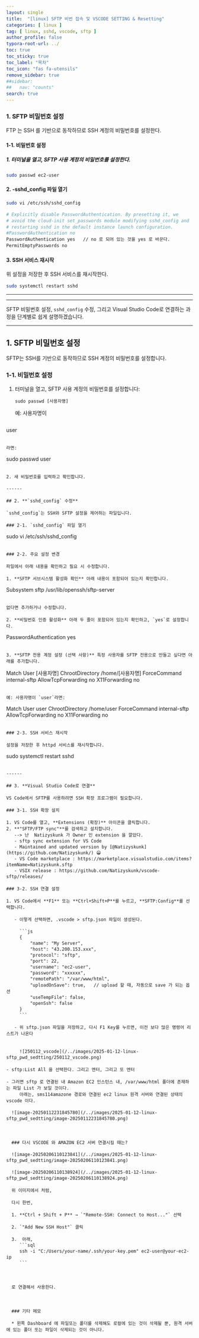 ```yaml
---
layout: single
title:  "[linux] SFTP 비번 접속 및 VSCODE SETTING & Resetting"
categories: [ linux ]
tag: [ linux, sshd, vscode, sftp ]
author_profile: false
typora-root-url: ../
toc: true
toc_sticky: true
toc_label: "목차"
toc_icon: "fas fa-utensils" 
remove_sidebar: true
##sidebar:
##   nav: "counts"
search: true
---
```


### 1. SFTP 비밀번호 설정

FTP 는 SSH 를 기반으로 동작하므로 SSH 계정의 비밀번호를 설정한다. 

#### 1-1. 비밀번호 설정

##### 1.  터미널을 열고, SFTP 사용 계정의 비밀번호를 설정한다.

```bash
sudo passwd ec2-user 
```

#### 2. -sshd_config 파일 열기

```bash
sudo vi /etc/ssh/sshd_config
```

```bash
# Explicitly disable PasswordAuthentication. By presetting it, we
# avoid the cloud-init set_passwords module modifying sshd_config and
# restarting sshd in the default instance launch configuration.
#PasswordAuthentication no
PasswordAuthentication yes   // no 로 되어 있는 것을 yes 로 바꾼다.
PermitEmptyPasswords no
```

#### 3. SSH 서비스 재시작

위 설정을 저장한 후 SSH 서비스를 재시작한다.

```BASH
sudo systemctl restart sshd
```

---

---

SFTP 비밀번호 설정, `sshd_config` 수정, 그리고 Visual Studio Code로 연결하는 과정을 단계별로 쉽게 설명하겠습니다.

------

## 1. **SFTP 비밀번호 설정**

SFTP는 SSH를 기반으로 동작하므로 SSH 계정의 비밀번호를 설정합니다.

### 1-1. 비밀번호 설정

1. 터미널을 열고, SFTP 사용 계정의 비밀번호를 설정합니다:

   ```
   sudo passwd [사용자명]
   ```
   
   예: 사용자명이 
   
   ```
user
   ```

   라면:
   
   ```
sudo passwd user
   ```

2. 새 비밀번호를 입력하고 확인합니다.

------

## 2. **`sshd_config` 수정**

`sshd_config`는 SSH와 SFTP 설정을 제어하는 파일입니다.

### 2-1. `sshd_config` 파일 열기

```
sudo vi /etc/ssh/sshd_config
```

### 2-2. 주요 설정 변경

파일에서 아래 내용을 확인하고 필요 시 수정합니다.

1. **SFTP 서브시스템 활성화 확인** 아래 내용이 포함되어 있는지 확인합니다.

   ```
   Subsystem sftp /usr/lib/openssh/sftp-server
   ```
   
   없다면 추가하거나 수정합니다.
   
2. **비밀번호 인증 활성화** 아래 두 줄이 포함되어 있는지 확인하고, `yes`로 설정합니다.

   ```
   PasswordAuthentication yes
   ```
   
3. **SFTP 전용 계정 설정 (선택 사항)** 특정 사용자를 SFTP 전용으로 만들고 싶다면 아래를 추가합니다.

   ```
   Match User [사용자명]
       ChrootDirectory /home/[사용자명]
       ForceCommand internal-sftp
       AllowTcpForwarding no
       X11Forwarding no
   ```

   예: 사용자명이 `user`라면:

   ```
   Match User user
       ChrootDirectory /home/user
       ForceCommand internal-sftp
       AllowTcpForwarding no
       X11Forwarding no
   ```

### 2-3. SSH 서비스 재시작

설정을 저장한 후 httpd 서비스를 재시작합니다.

```
sudo systemctl restart sshd
```

------

## 3. **Visual Studio Code로 연결**

VS Code에서 SFTP를 사용하려면 SSH 확장 프로그램이 필요합니다.

### 3-1. SSH 확장 설치

1. VS Code를 열고, **Extensions (확장)** 아이콘을 클릭합니다.
2. **"SFTP/FTP sync"**를 검색하고 설치합니다.
   --> 난  Natizyskunk 가 Owner 인 extension 을 깔았다.
   - sftp sync extension for VS Code 
   - Maintained and updated version by [@Natizyskunk](https://github.com/Natizyskunk/) 😀
   - VS Code marketplace : https://marketplace.visualstudio.com/items?itemName=Natizyskunk.sftp
   - VSIX release : https://github.com/Natizyskunk/vscode-sftp/releases/

### 3-2. SSH 연결 설정

1. VS Code에서 **F1** 또는 **Ctrl+Shift+P**를 누르고, **SFTP:Config**를 선택합니다.

   - 이렇게 선택하면, .vscode > sftp.json 파일이 생성된다.

     ```js
     {
         "name": "My Server",
         "host": "43.200.153.xxx",
         "protocol": "sftp",
         "port": 22,
         "username": "ec2-user",
         "password": "xxxxxx",
         "remotePath": "/var/www/html",
         "uploadOnSave": true,   // upload 할 때, 자동으로 save 가 되는 옵션
         "useTempFile": false,
         "openSsh": false
     }
     ```

   - 위 sftp.json 파일을 저장하고, 다시 F1 Key를 누르면, 이전 보다 많은 명령어 리스트가 나온다
     

     ![250112_vscode](/../images/2025-01-12-linux-sftp_pwd_sedtting/250112_vscode.png)
     
- sftp:List All 을 선택한다. 그리고 엔터, 그리고 또 엔터
  
- 그러면 sftp 로 연결된 내 Amazon EC2 인스턴스 내, /var/www/html 폴더에 존재하는 파일 List 가 보일 것이다.
     아래는, sms114amazone 경로와 연결된 ec2 linux 원격 서버와 연결된 상태의 vscode 이다.
   
  ![image-20250112231845780](/../images/2025-01-12-linux-sftp_pwd_sedtting/image-20250112231845780.png)
  
  
  
  ### 다시 VSCODE 와 AMAZON EC2 서버 연결시킬 때는?
  
  ![image-20250206110123841](/../images/2025-01-12-linux-sftp_pwd_sedtting/image-20250206110123841.png)
  
  ![image-20250206110138924](/../images/2025-01-12-linux-sftp_pwd_sedtting/image-20250206110138924.png)
  
  위 이미지에서 처럼,
  
  다시 한번, 
  
  1. **Ctrl + Shift + P** → `"Remote-SSH: Connect to Host..."` 선택
  
  2. `"Add New SSH Host"` 클릭
  
  3.  아래,
     ```sql
     ssh -i "C:/Users/your-name/.ssh/your-key.pem" ec2-user@your-ec2-ip
     ```
  
  
  
  로 연결해서 사용한다.
  
  
  
  ### 기타 메모 
  
  * 왼쪽 Dashboard 에 파일또는 폴더를 삭제해도 로컬에 있는 것이 삭제될 뿐, 원격 서버에 있는 폴더 또는 파일이 삭제되는 것이 아니다.



